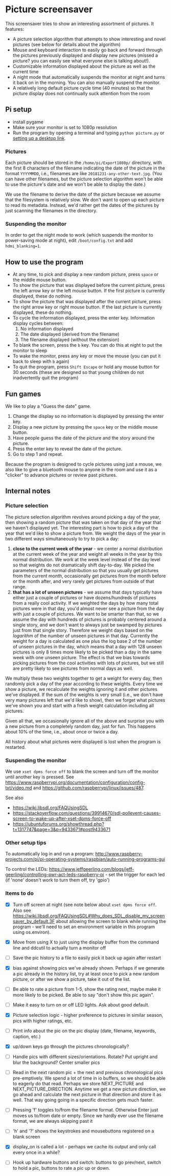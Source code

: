 # Picture screensaver

This screensaver tries to show an interesting assortment of pictures. It features:

- A picture selection algorithm that attempts to show interesting and novel pictures (see below for details about the algorithm)
- Mouse and keyboard interaction to easily go back and forward through the pictures previously displayed and display new pictures (missed a picture? you can easily see what everyone else is talking about!).
- Customizable information displayed about the picture as well as the current time
- A night mode that automatically suspends the monitor at night and turns it back on in the morning. You can also manually suspend the monitor.
- A relatively long default picture cycle time (40 minutes) so that the picture display does not continually suck attention from the room


## Pi setup


- install pygame
- Make sure your monitor is set to 1080p resolution
- Run the program by opening a terminal and typing `python picture.py` or [setting up a desktop link](https://www.raspberrypi.org/forums/viewtopic.php?t=248380).

### Pictures

Each picture should be stored in the `/home/pi/Export1080p/` directory, with the first 8 characters of the filename indicating the date of the picture in the format `YYYYMMDD`, i.e., filenames are like `20181231-any-other-text.jpg`. (You can have other filenames, but the picture selection algorithm won't be able to use the picture's date and we won't be able to display the date.)

We use the filename to derive the date of the picture because we assume that the filesystem is relatively slow. We don't want to open up each picture to read its metadata. Instead, we'd rather get the dates of the pictures by just scanning the filenames in the directory.

### Suspending the monitor

In order to get the night mode to work (which suspends the monitor to power-saving mode at night), edit `/boot/config.txt` and add `hdmi_blanking=1`. 



## How to use the program

- At any time, to pick and display a new random picture, press `space` or the middle mouse button.
- To show the picture that was displayed before the current picture, press the left arrow key or the left mouse button. If the first picture is currently displayed, these do nothing.
- To show the picture that was displayed after the current picture, press the right arrow key or right mouse button. If the last picture is currently displayed, these do nothing.
- To cycle the information displayed, press the enter key. Information display cycles between:
  1. No information displayed
  2. The date displayed (derived from the filename)
  3. The filename displayed (without the extension)
- To blank the screen, press the `b` key. You can do this at night to put the monitor to sleep
- To wake the monitor, press any key or move the mouse (you can put it back to sleep with `b` again)
- To quit the program, press `Shift Escape` or hold any mouse button for 30 seconds (these are designed so that young children do not inadvertently quit the program)

## Fun games

We like to play a "Guess the date" game. 

1. Change the display so no information is displayed by pressing the enter key.
2. Display a new picture by pressing the `space` key or the middle mouse button.
3. Have people guess the date of the picture and the story around the picture.
4. Press the enter key to reveal the date of the picture.
5. Go to step 1 and repeat.

Because the program is designed to cycle pictures using just a mouse, we also like to give a bluetooth mouse to anyone in the room and use it as a "clicker" to advance pictures or review past pictures.

## Internal notes

### Picture selection

The picture selection algorithm revolves around picking a day of the year, then showing a random picture that was taken on that day of the year that we haven't displayed yet. The interesting part is how to pick a day of the year that we'd like to show a picture from. We weight the days of the year in two different ways simultaneously to try to pick a day:

1. **close to the current week of the year** - we center a normal distribution at the current week of the year and weight all weeks in the year by this normal distribution. We work at the week level instead of the day level so that weights do not dramatically shift day-to-day. We picked the parameters of the normal distribution so that you usually get pictures from the current month, occasionally get pictures from the month before or the month after, and very rarely get pictures from outside of that range.
2. **that has a lot of unseen pictures** - we assume that days typically have either just a couple of pictures or have dozens/hundreds of pictures from a really cool activity. If we weighted the days by how many total pictures were in that day, you'd almost never see a picture from the day with just a couple of pictures. We want to be smarter than that, so we assume the day with hundreds of pictures is probably centered around a single story, and we don't want to always just be swamped by pictures just from that single story. Therefore we weight days based on the *logarithm* of the number of unseen pictures in that day. Currently the weight for a day is calculated as one plus the log base 2 of the number of unseen pictures in the day, which means that a day with 128 unseen pictures is only 8 times more likely to be picked than a day in the same week with one unseen picture. The effect is that we bias towards picking pictures from the cool activities with lots of pictures, but we still are pretty likely to see pictures from normal days as well.

We multiply these two weights together to get a weight for every day, then randomly pick a day of the year according to these weights. Every time we show a picture, we recalculate the weights ignoring it and other pictures we've displayed. If the sum of the weights is very small (i.e., we don't have very many pictures left that we'd like to show), then we forget what pictures we've shown you and start with a fresh weight calculation including all pictures.

Given all that, we occasionally ignore all of the above and surprise you with a new picture from a completely random day, just for fun. This happens about 10% of the time, i.e., about once or twice a day.

All history about what pictures were displayed is lost when the program is restarted.

### Suspending the monitor

We use `xset dpms force off` to blank the screen and turn off the monitor until another key is pressed. See https://www.raspberrypi.org/documentation/configuration/config-txt/video.md and https://github.com/raspberrypi/linux/issues/487.

See also
- https://wiki.libsdl.org/FAQUsingSDL
- https://stackoverflow.com/questions/39914670/sdl-pollevent-causes-screen-to-wake-up-after-xset-dpms-force-off
- https://ubuntuforums.org/showthread.php?t=1317747&page=3&p=9433671#post9433671


### Other setup tips

To automatically log in and run a program: http://www.raspberry-projects.com/pi/pi-operating-systems/raspbian/auto-running-programs-gui

To control the LEDs: https://www.jeffgeerling.com/blogs/jeff-geerling/controlling-pwr-act-leds-raspberry-pi - set the trigger for each led (if 'none' doesn't work to turn them off, try 'gpio')

### Items to do

- [X] Turn off screen at night (see note below about `xset dpms force off`. Also see https://wiki.libsdl.org/FAQUsingSDL#Why_does_SDL_disable_my_screensaver_by_default.3F about allowing the screen to blank while running the program - we'll need to set an environment variable in this program using os.environ).
- [x] Move from using X to just using the display buffer from the command line and ddcutil to actually turn a monitor off
- [ ] Save the pic history to a file to easily pick it back up again after restart
- [x] bias against showing pics we've already shown. Perhaps if we generate a pic already in the history list, try at least once to pick a new random picture, or after we show a picture, take it out of the list.
- [ ] Be able to rate a picture from 1-5, show the rating next, maybe make it more likely to be picked. Be able to say "don't show this pic again".
- [ ] Make it easy to turn on or off LED lights. Ask about good default.
- [x] Picture selection logic - higher preference to pictures in similar season, pics with higher ratings, etc.
- [ ] Print info about the pic on the pic display (date, filename, keywords, caption, etc.)
- [x] up/down keys go through the pictures chronologically?
- [ ] Handle pics with different sizes/orientations. Rotate? Put upright and blur the background? Center smaller pics

- [ ] Read in the next random pic + the next and previous chronological pics pre-emptively. We spend a lot of time in io buffers, so we should be able to eagerly do that read. Perhaps we store NEXT_PICTURE and NEXT_PICTURE_DIRECTION. Anytime we get a new picture direction, we go ahead and calculate the next picture in that direction and store it as well. That way going going in a specific direction gets much faster.
- [ ] Pressing 'f' toggles to/from the filename format. Otherwise Enter just moves us to/from date or empty. Since we hardly ever use the filename format, we are always skipping past it
- [ ] 'h' and '?' shows the keystrokes and mousebuttons registered on a blank screen
- [x] display_on is called a lot - perhaps we cache its output and only call every once in a while?

- [ ] Hook up hardware buttons and switch: buttons to go prev/next, switch to hold a pic, buttons to rate a pic up or down.
